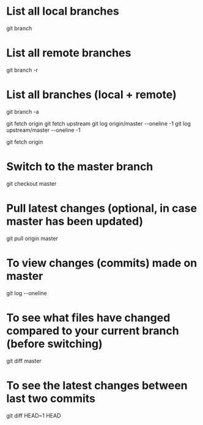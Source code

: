 <!-- GIT.md -->
<!-- Qompass AI - [Add description here] -->
<!-- Copyright (C) 2025 Qompass AI, All rights reserved -->
<!-- ---------------------------------------- -->


# List all local branches
git branch

# List all remote branches
git branch -r

# List all branches (local + remote)
git branch -a


git fetch origin
git fetch upstream
git log origin/master --oneline -1
git log upstream/master --oneline -1


git fetch origin

# Switch to the master branch
git checkout master

# Pull latest changes (optional, in case master has been updated)
git pull origin master

# To view changes (commits) made on master
git log --oneline

# To see what files have changed compared to your current branch (before switching)
git diff <your-branch> master

# To see the latest changes between last two commits
git diff HEAD~1 HEAD

